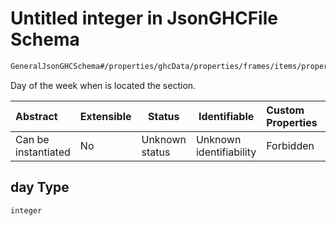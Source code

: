 # Untitled integer in JsonGHCFile Schema

```txt
GeneralJsonGHCSchema#/properties/ghcData/properties/frames/items/properties/sections/items/properties/day
```

Day of the week when is located the section.


| Abstract            | Extensible | Status         | Identifiable            | Custom Properties | Additional Properties | Access Restrictions | Defined In                                                         |
| :------------------ | ---------- | -------------- | ----------------------- | :---------------- | --------------------- | ------------------- | ------------------------------------------------------------------ |
| Can be instantiated | No         | Unknown status | Unknown identifiability | Forbidden         | Allowed               | none                | [ghc.schema.json\*](../out/ghc.schema.json "open original schema") |

## day Type

`integer`
